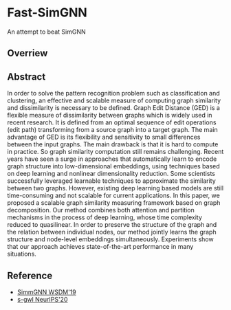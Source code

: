 # Fast-SimGNN

An attempt to beat SimGNN

## Overriew

## Abstract
In order to solve the pattern recognition problem such as classification and clustering, an effective and scalable measure of computing graph similarity and dissimilarity is necessary to be defined. Graph Edit Distance (GED) is a flexible measure of dissimilarity between graphs which is widely used in recent research.  It is defined from an optimal sequence of edit operations (edit path) transforming from a source graph into a target graph. The main advantage of GED is its flexibility and sensitivity to small differences between the input graphs. The main drawback is that it is hard to compute in practice. So graph similarity computation still remains challenging. Recent years have seen a surge in approaches that automatically learn to encode graph structure into low-dimensional embeddings, using techniques based on deep learning and nonlinear dimensionality reduction. Some scientists successfully leveraged learnable techniques to approximate the similarity between two graphs. However, existing deep learning based models are still time-consuming and not scalable for current applications. In this paper, we proposed a scalable graph similarity measuring framework based on graph decomposition. Our method combines both attention and partition mechanisms in the process of deep learning, whose time complexity reduced to quasilinear. In order to preserve the structure of the graph and the relation between individual nodes, our method jointly learns the graph structure and node-level embeddings simultaneously.  Experiments show that our approach achieves state-of-the-art performance in many situations.

## Reference
- [SimmGNN WSDM'19](https://github.com/benedekrozemberczki/SimGNN)
- [s-gwl NeurIPS'20](https://github.com/HongtengXu/s-gwl)